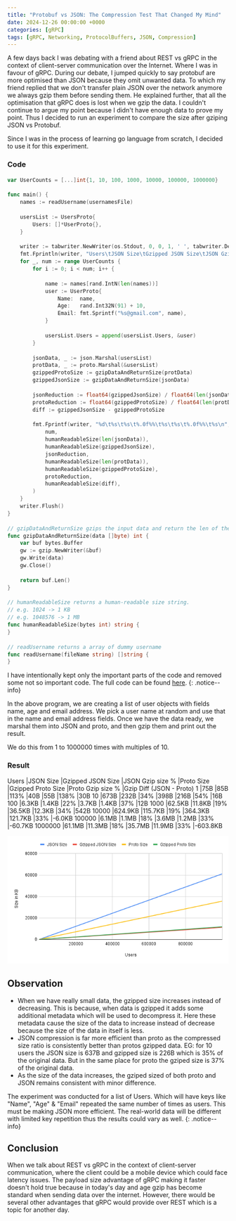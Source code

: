 ```yaml
---
title: "Protobuf vs JSON: The Compression Test That Changed My Mind"
date: 2024-12-26 00:00:00 +0000
categories: [gRPC]
tags: [gRPC, Networking, ProtocolBuffers, JSON, Compression]
---
```


A few days back I was debating with a friend about REST vs gRPC in the context of client-server communication over the Internet. Where I was in favour of gRPC. During our debate, I jumped quickly to say protobuf are more optimised than JSON because they omit unwanted data. To which my friend replied that we don't transfer plain JSON over the network anymore we always gzip them before sending them. He explained further, that all the optimisation that gRPC does is lost when we gzip the data. I couldn't continue to argue my point because I didn't have enough data to prove my point. Thus I decided to run an experiment to compare the size after gziping JSON vs Protobuf.

Since I was in the process of learning go language from scratch, I decided to use it for this experiment.

### Code
```go
var UserCounts = [...]int{1, 10, 100, 1000, 10000, 100000, 1000000}

func main() {
    names := readUsername(usernamesFile)

    usersList := UsersProto{
        Users: []*UserProto{},
    }

    writer := tabwriter.NewWriter(os.Stdout, 0, 0, 1, ' ', tabwriter.Debug)
    fmt.Fprintln(writer, "Users\tJSON Size\tGzipped JSON Size\tJSON Gzip size % \tProto Size\tGzipped Proto Size\tProto Gzip size %\tGzip Diff (JSON - Proto)")
    for _, num := range UserCounts {
        for i := 0; i < num; i++ {

            name := names[rand.IntN(len(names))]
            user := UserProto{
                Name:  name,
                Age:   rand.Int32N(91) + 10,
                Email: fmt.Sprintf("%s@gmail.com", name),
            }

            usersList.Users = append(usersList.Users, &user)
        }

        jsonData, _ := json.Marshal(usersList)
        protData, _ := proto.Marshal(&usersList)
        gzippedProtoSize := gzipDataAndReturnSize(protData)
        gzippedJsonSize := gzipDataAndReturnSize(jsonData)

        jsonReduction := float64(gzippedJsonSize) / float64(len(jsonData)) * 100
        protoReduction := float64(gzippedProtoSize) / float64(len(protData)) * 100
        diff := gzippedJsonSize - gzippedProtoSize

        fmt.Fprintf(writer, "%d\t%s\t%s\t%.0f%%\t%s\t%s\t%.0f%%\t%s\n",
            num,
            humanReadableSize(len(jsonData)),
            humanReadableSize(gzippedJsonSize),
            jsonReduction,
            humanReadableSize(len(protData)),
            humanReadableSize(gzippedProtoSize),
            protoReduction,
            humanReadableSize(diff),
        )
    }
    writer.Flush()
}

// gzipDataAndReturnSize gzips the input data and return the len of the data
func gzipDataAndReturnSize(data []byte) int {
    var buf bytes.Buffer
    gw := gzip.NewWriter(&buf)
    gw.Write(data)
    gw.Close()

    return buf.Len()
}

// humanReadableSize returns a human-readable size string.
// e.g. 1024 -> 1 KB
// e.g. 1048576 -> 1 MB
func humanReadableSize(bytes int) string {
}

// readUsername returns a array of dummy username
func readUsername(fileName string) []string {
}
```

I have intentionally kept only the important parts of the code and removed some not so important code. The full code can be found [here](https://gist.github.com/saran2020/c2b826b26d83cff3f320c5c60dffd4e2). 
{: .notice--info}


In the above program, we are creating a list of user objects with fields name, age and email address. We pick a user name at random and use that in the name and email address fields. Once we have the data ready, we marshal them into JSON and proto, and then gzip them and print out the result.

We do this from 1 to 1000000 times with multiples of 10.

### Result

Users   |JSON Size |Gzipped JSON Size |JSON Gzip size %  |Proto Size |Gzipped Proto Size |Proto Gzip size % |Gzip Diff (JSON - Proto)
1       |75B       |85B               |113%              |40B        |55B                |138%              |30B
10      |673B      |232B              |34%               |398B       |216B               |54%               |16B
100     |6.3KB     |1.4KB             |22%               |3.7KB      |1.4KB              |37%               |12B
1000    |62.5KB    |11.8KB            |19%               |36.5KB     |12.3KB             |34%               |542B
10000   |624.9KB   |115.7KB           |19%               |364.3KB    |121.7KB            |33%               |-6.0KB
100000  |6.1MB     |1.1MB             |18%               |3.6MB      |1.2MB              |33%               |-60.7KB
1000000 |61.1MB    |11.3MB            |18%               |35.7MB     |11.9MB             |33%               |-603.8KB

![](/assets/images/json-vs-proto-gzip.png)

## Observation
- When we have really small data, the gzipped size increases instead of decreasing. This is because, when data is gzipped it adds some additional metadata which will be used to decompress it. Here these metadata cause the size of the data to increase instead of decrease because the size of the data in itself is less.
- JSON compression is far more efficient than proto as the compressed size ratio is consistently better than protos gzipped data. EG: for 10 users the JSON size is 637B and gzipped size is 226B which is 35% of the original data. But in the same place for proto the gziped size is 37% of the original data.
- As the size of the data increases, the gziped sized of both proto and JSON remains consistent with minor difference. 
  
The experiment was conducted for a list of Users. Which will have keys like "Name", "Age" & "Email" repeated the same number of times as users. This must be making JSON more efficient. The real-world data will be different with limited key repetition thus the results could vary as well. 
{: .notice--info}

## Conclusion
When we talk about REST vs gRPC in the context of client-server communication, where the client could be a mobile device which could face latency issues. The payload size advantage of gRPC making it faster doesn't hold true because in today's day and age gzip has become standard when sending data over the internet. However, there would be several other advantages that gRPC would provide over REST which is a topic for another day.
